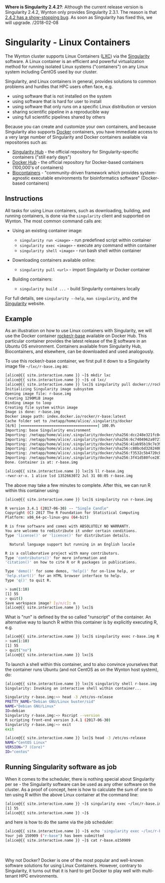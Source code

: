 <div class="alert alert-warning" role="alert" style="margin-top: 3ex">
<strong>Where is Singularity 2.4.2?</strong>:  Although the current release version is Singularity 2.4.2, Wynton only provides Singularity 2.3.1.  The reason is that <a href="https://github.com/singularityware/singularity/pull/1218#issuecomment-362023939">2.4.2 has a show-stopping bug</a>.  As soon as Singularity has fixed this, we will upgrade.  /2018-02-08
</div>

# Singularity - Linux Containers

The Wynton cluster supports Linux Containers ([LXC]) via the [Singularity] software.  A Linux container is an efficient and powerful virtualization method for running isolated Linux systems ("containers") on any Linux system including CentOS used by our cluster.

Singularity, and Linux containers in general, provides solutions to common problems and hurdles that HPC users often face, e.g.

* using software that is not installed on the system
* using software that is hard for user to install
* using software that only runs on a specific Linux distribution or version
* sharing scientific pipeline in a reproducible way
* using full scientific pipelines shared by others

Because you can create and customize your own containers, and because Singularity also supports [Docker] containers, you have immediate access to a very large number of Singularity and Docker containers available via repositories such as:

* [Singularity Hub](https://singularity-hub.org/collections) - the official repository for Singularity-specific containers ("still early days")
* [Docker Hub](https://hub.docker.com/explore/) - the official repository for Docker-based containers (100,000's of containers)
* [Biocontainers](https://biocontainers.pro/) - "community-driven framework which provides system-agnostic executable environments for bioinformatics software" (Docker-based containers)



## Instructions

All tasks for using Linux containers, such as downloading, building, and running containers, is done via the `singularity` client and supported on Wynton.  The most common command calls are:

* Using an existing container image:
  - `singularity run <image>` - run predefined script within container
  - `singularity exec <image>` - execute any command within container
  - `singularity shell <image>` - run bash shell within container

* Downloading containers available online:
  - `singularity pull <url>` - import Singularity or Docker container

* Building containers:
  - `singularity build ...` - build Singularity containers locally

For full details, see `singularity --help`, `man singularity`, and the [Singularity] website.


## Example

As an illustration on how to use Linux containers with Singularity, we will use the Docker container [rocker/r-base] available on Docker Hub.  This particular container provides the latest release of the [R] software in an Ubuntu OS environment.  Containers available from Singularity Hub, Biocontainers, and elsewhere, can be downloaded and used analogously.

To use this rocker/r-base container, we first pull it down to a Singularity image file `~/lxc/r-base.img` as:

```sh
[alice@{{ site.interactive.name }} ~]$ mkdir lxc
[alice@{{ site.interactive.name }} ~]$ cd lxc/
[alice@{{ site.interactive.name }} lxc]$ singularity pull docker://rocker/r-base
Initializing Singularity image subsystem
Opening image file: r-base.img
Creating 1290MiB image
Binding image to loop
Creating file system within image
Image is done: r-base.img
Docker image path: index.docker.io/rocker/r-base:latest
Cache folder set to /netapp/home/alice/.singularity/docker
[6/6] |===================================| 100.0% 
Importing: base Singularity environment
Importing: /netapp/home/alice/.singularity/docker/sha256:dcc248e321fc0450bb176a499d598ea0e00a061a4866cda57b4c823cc593a7e0.tar.gz
Importing: /netapp/home/alice/.singularity/docker/sha256:6c7404962a97270898c9924f8d174f5ba73b8d663d4442cfad5efa1866b63f58.tar.gz
Importing: /netapp/home/alice/.singularity/docker/sha256:41ab95b19c7e39d396a1252b57a6d46392b243aff19c7ae2b3b1fd2442e17082.tar.gz
Importing: /netapp/home/alice/.singularity/docker/sha256:c88bc6d3282408e0997f1ae8517a2f061a804741e14c5bfae45dbdcc46326e50.tar.gz
Importing: /netapp/home/alice/.singularity/docker/sha256:f3532c5b4720cb6c9b3eb5f6da2eadbd45b56d6e23dcc5a55a166be2255e25aa.tar.gz
Importing: /netapp/home/alice/.singularity/docker/sha256:3f41d580fce287afb9c7c21072c974e8295edb8f22dc9963be9efb087aa1c1a5.tar.gz
Done. Container is at: r-base.img

[alice@{{ site.interactive.name }} lxc]$ ll r-base.img 
-rwxr-xr-x. 1 alice lsd 1352663072 Jul 31 08:05 r-base.img
```

The above may take a few minutes to complete.  After this, we can run R within this container using:
```sh
[alice@{{ site.interactive.name }} lxc]$ singularity run r-base.img

R version 3.4.1 (2017-06-30) -- "Single Candle"
Copyright (C) 2017 The R Foundation for Statistical Computing
Platform: x86_64-pc-linux-gnu (64-bit)

R is free software and comes with ABSOLUTELY NO WARRANTY.
You are welcome to redistribute it under certain conditions.
Type 'license()' or 'licence()' for distribution details.

  Natural language support but running in an English locale

R is a collaborative project with many contributors.
Type 'contributors()' for more information and
'citation()' on how to cite R or R packages in publications.

Type 'demo()' for some demos, 'help()' for on-line help, or
'help.start()' for an HTML browser interface to help.
Type 'q()' to quit R.

> sum(1:10)
[1] 55
> quit()
Save workspace image? [y/n/c]: n
[alice@{{ site.interactive.name }} lxc]$ 
```

What is "run" is defined by the so called "runscript" of the container.  An alternative way to launch R within this container is by explicitly executing R, e.g.
```sh
[alice@{{ site.interactive.name }} lxc]$ singularity exec r-base.img R --quiet
> sum(1:10)
[1] 55
> quit("no")
[alice@{{ site.interactive.name }} lxc]$ 
```

To launch a shell within this container, and to also convince yourselves that the container runs Ubuntu (and not CentOS as on the Wynton host system), do:
```sh
[alice@{{ site.interactive.name }} lxc]$ singularity shell r-base.img
Singularity: Invoking an interactive shell within container...

Singularity r-base.img:~> head -3 /etc/os-release
PRETTY_NAME="Debian GNU/Linux buster/sid"
NAME="Debian GNU/Linux"
ID=debian
Singularity r-base.img:~> Rscript --version
R scripting front-end version 3.4.1 (2017-06-30)
Singularity r-base.img:~> exit
exit

[alice@{{ site.interactive.name }} lxc]$ head -3 /etc/os-release
NAME="CentOS Linux"
VERSION="7 (Core)"
ID="centos"
```

## Running Singularity software as job

When it comes to the scheduler, there is nothing special about Singularity per se - the Singularity software can be used as any other software on the cluster.  As a proof of concept, here is how to calculate the sum of one to ten using R within the above Linux container at the command line:
```sh
[alice@{{ site.interactive.name }} ~]$ singularity exec ~/lxc/r-base.img Rscript -e "sum(1:10)"
[1] 55
[alice@{{ site.interactive.name }} ~]$
```
and here is how to do the same via the job scheduler:
```sh
[alice@{{ site.interactive.name }} ~]$ echo 'singularity exec ~/lxc/r-base.img Rscript -e "sum(1:10)"' | qsub -cwd -j yes -N r-base
Your job 150909 ("r-base") has been submitted
[alice@{{ site.interactive.name }} ~]$ cat r-base.o150909
```


<br>
<br>
<div class="alert alert-info" role="alert">
Why not Docker? Docker is one of the most popular and well-known software solutions for using Linux Containers. However, contrary to Singularity, it turns out that it is hard to get Docker to play well with multi-tenant HPC environments.
</div>


[LXC]: https://en.wikipedia.org/wiki/LXC
[Singularity]: http://singularity.lbl.gov/
[Docker]: https://www.docker.com/
[Docker Hub]: https://hub.docker.com/
[rocker/r-base]: https://hub.docker.com/r/rocker/r-base/
[R]: https://www.r-project.org/

